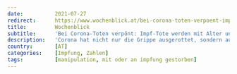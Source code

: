 ```yaml
---
date:          2021-07-27
redirect:      https://www.wochenblick.at/bei-corona-toten-verpoent-impf-tote-werden-mit-alter-und-vorerkrankungen-erklaert/
title:         Wochenblick
subtitle:      'Bei Corona-Toten verpönt: Impf-Tote werden mit Alter und Vorerkrankungen erklärt'
description:   'Corona hat nicht nur die Grippe ausgerottet, sondern auch die Mathematik schwer in Mitleidenschaft gezogen. Die kreative Zählweise der Corona-Toten, oder die nach unten manipulierte Zahl der freien Intensivbetten sind bekannte und mittlerweile auch offiziell anerkannte Tatsachen. Ein Bericht von Public Health Scotland zeigt nun, wie man auch die Toten nach Impfung kleiner darstellen kann.'
country:       [AT]
categories:    [Impfung, Zahlen]
tags:          [manipulation, mit oder an impfung gestorben]
---
```

